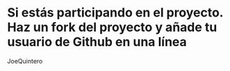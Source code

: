 # Si estás participando en el proyecto. Haz un fork del proyecto y añade tu usuario de Github en una línea
JoeQuintero
